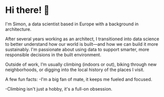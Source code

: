 # Hi there! 👋

I'm Simon, a data scientist based in Europe with a background in architecture.

After several years working as an architect, I transitioned into data science to better understand how our world is built—and how we can build it more sustainably. I'm passionate about using data to support smarter, more responsible decisions in the built environment.

Outside of work, I’m usually climbing (indoors or out), biking through new neighborhoods, or digging into the local history of the places I visit.

A few fun facts:
-I'm a big fan of mate, it keeps me fueled and focused.

-Climbing isn't just a hobby, it's a full-on obsession.
